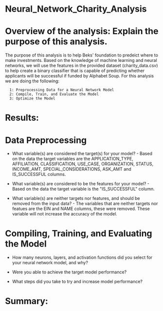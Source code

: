 # Neural_Network_Charity_Analysis

# Overview of the analysis: Explain the purpose of this analysis.

The purpose of this analysis is to help Beks' foundation to predeict where to make investments. Based on the knowledge of machine learning and neural networks, we will use the features in the provided dataset (charity_data.csv) to help create a binary classifier that is capable of predicting whether applicants will be successful if funded by Alphabet Soup. For this analysis we are doing the following: 

      1: Preprocessing Data for a Neural Network Model
      2: Compile, Train, and Evaluate the Model
      3: Optimize the Model


# Results: 
  # Data Preprocessing

* What variable(s) are considered the target(s) for your model?
      - Based on the data the target variables are the APPLICATION_TYPE, AFFILIATION, CLASSIFICATION, USE_CASE, ORGANIZATION, STATUS, INCOME_AMT, SPECIAL_CONSIDERATIONS, ASK_AMT and IS_SUCCESSFUL columns.

* What variable(s) are considered to be the features for your model?
      - Based on the data the target variable is the "IS_SUCCESSFUL" column.
      
* What variable(s) are neither targets nor features, and should be removed from the input data?
      - The variables that are neither targets nor featues are the EIN and NAME columns, these were removed. These variable will not increase the accuracy of the model. 
      

# Compiling, Training, and Evaluating the Model

* How many neurons, layers, and activation functions did you select for your neural network model, and why?

* Were you able to achieve the target model performance?

* What steps did you take to try and increase model performance?


# Summary: 


